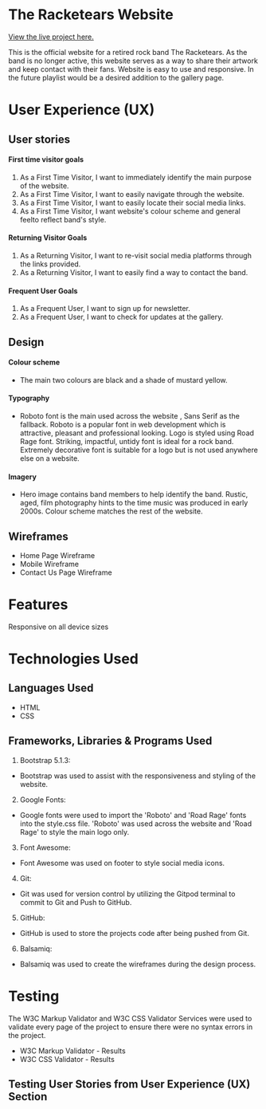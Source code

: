 # The Racketears Website
[View the live project here.](https://emilija-smitaite.github.io/milestone-project-1/)

This is the official website for a retired rock band The Racketears. As the band is no longer active, this website serves as a way to share their artwork and keep contact with their fans.  Website is easy to use and responsive. In the future playlist would be a desired addition to the gallery page.

# User Experience (UX)
## User stories


   #### **First time visitor goals**
   1. As a First Time Visitor, I want to immediately identify the main purpose of the website.
   2. As a First Time Visitor, I want to easily navigate through the website.
   3. As a First Time Visitor, I want to easily locate their social media links.
   4. As a First Time Visitor, I want website's colour scheme and general feelto reflect band's style.

   #### **Returning Visitor Goals**
   1. As a Returning Visitor, I want to re-visit social media platforms through the links provided.
   2. As a Returning Visitor,  I want to easily find a way to contact the band.

   #### **Frequent User Goals**
   1. As a Frequent User, I want to sign up for newsletter.
   2. As a Frequent User, I want to check for updates at the gallery.

## Design

  #### **Colour scheme**
  - The main two colours are black and a shade of mustard yellow.
  #### **Typography**
  - Roboto font is the main used across the website , Sans Serif as the fallback. Roboto is   a popular font in web development which is attractive, pleasant and professional looking. Logo is styled using Road Rage font. Striking, impactful, untidy font is ideal for a rock band. Extremely decorative font is suitable for a logo but is not used anywhere else on a website.
  #### **Imagery**
  - Hero image contains band members to help identify the band. Rustic, aged, film photography hints to the time music was produced in early 2000s. Colour scheme matches the rest of the website.

## Wireframes
- Home Page Wireframe
- Mobile Wireframe
- Contact Us Page Wireframe

# Features
Responsive on all device sizes

# Technologies Used
## Languages Used
   - HTML
   - CSS

## Frameworks, Libraries & Programs Used
1. Bootstrap 5.1.3:
- Bootstrap was used to assist with the responsiveness and styling of the website.
2. Google Fonts:
- Google fonts were used to import the 'Roboto'  and 'Road Rage' fonts into the style.css file. 'Roboto' was used across the website and 'Road Rage' to style the main logo only.
3. Font Awesome:
- Font Awesome was used on footer to style social media icons.
4. Git:
- Git was used for version control by utilizing the Gitpod terminal to commit to Git and Push to GitHub.
5. GitHub:
- GitHub is used to store the projects code after being pushed from Git.
6. Balsamiq:
- Balsamiq was used to create the wireframes during the design process.

# Testing
 The W3C Markup Validator and W3C CSS Validator Services were used to validate every page of the project to ensure there were no syntax errors in the project.
- W3C Markup Validator - Results
- W3C CSS Validator - Results

## Testing User Stories from User Experience (UX) Section
#### 






